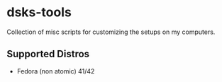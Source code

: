 # dsks-tools
Collection of misc scripts for customizing the setups on my computers.

## Supported Distros
* Fedora (non atomic) 41/42
